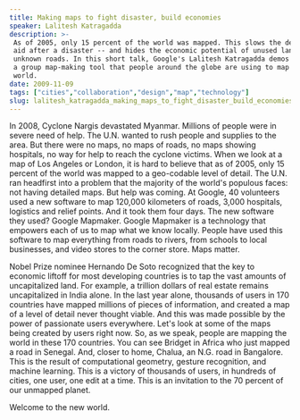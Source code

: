 ```yaml
---
title: Making maps to fight disaster, build economies
speaker: Lalitesh Katragadda
description: >-
 As of 2005, only 15 percent of the world was mapped. This slows the delivery of
 aid after a disaster -- and hides the economic potential of unused lands and
 unknown roads. In this short talk, Google's Lalitesh Katragadda demos Map Maker,
 a group map-making tool that people around the globe are using to map their
 world.
date: 2009-11-09
tags: ["cities","collaboration","design","map","technology"]
slug: lalitesh_katragadda_making_maps_to_fight_disaster_build_economies
---
```


In 2008, Cyclone Nargis devastated Myanmar. Millions of people were in severe need of
help. The U.N. wanted to rush people and supplies to the area. But there were no maps, no
maps of roads, no maps showing hospitals, no way for help to reach the cyclone
victims. When we look at a map of Los Angeles or London, it is hard to believe that as of
2005, only 15 percent of the world was mapped to a geo-codable level of detail. The U.N.
ran headfirst into a problem that the majority of the world's populous faces: not having
detailed maps. But help was coming. At Google, 40 volunteers used a new software to map
120,000 kilometers of roads, 3,000 hospitals, logistics and relief points. And it took
them four days. The new software they used? Google Mapmaker. Google Mapmaker is a
technology that empowers each of us to map what we know locally. People have used this
software to map everything from roads to rivers, from schools to local businesses, and
video stores to the corner store. Maps matter.

Nobel Prize nominee Hernando De Soto recognized that the key to economic liftoff for most
developing countries is to tap the vast amounts of uncapitalized land. For example, a
trillion dollars of real estate remains uncapitalized in India alone. In the last year
alone, thousands of users in 170 countries have mapped millions of pieces of information,
and created a map of a level of detail never thought viable. And this was made possible by
the power of passionate users everywhere. Let's look at some of the maps being created by
users right now. So, as we speak, people are mapping the world in these 170 countries. You
can see Bridget in Africa who just mapped a road in Senegal. And, closer to home, Chalua,
an N.G. road in Bangalore. This is the result of computational geometry, gesture
recognition, and machine learning. This is a victory of thousands of users, in hundreds of
cities, one user, one edit at a time. This is an invitation to the 70 percent of our
unmapped planet.

Welcome to the new world. 

<!--
ad_duration=3.33
comment_count=44
event="TEDIndia 2009"
external_start_time=0
intro_duration=11.82
is_subtitle_required="False"
is_talk_featured="True"
language="en"
language_swap="False"
native_language="en"
number_of_related_talks=6
number_of_speakers=1
number_of_subtitled_videos=49
number_of_tags=5
number_of_talk_download_languages=50
number_of_talk_more_resources=0
number_of_talk_recommendations=0
number_of_talks_take_actions=0
post_ad_duration=0.83
published_timestamp="2010-01-13 09:11:00"
recording_date="2009-11-09"
speaker_description="Engineer"
speaker_is_published=1
speaker_name="Lalitesh Katragadda"
talk_name="Making maps to fight disaster, build economies"
talks_tags=["cities","collaboration","design","map","technology"]
url_photo_speaker="https://pe.tedcdn.com/images/ted/141311_254x191.jpg"
url_photo_talk="https://pe.tedcdn.com/images/ted/141310_800x600.jpg"
url_webpage="https://www.ted.com/talks/lalitesh_katragadda_making_maps_to_fight_disaster_build_economies"
video_type_name="TED Stage Talk"
-->